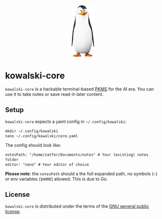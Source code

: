 <p align="center">
  <img src="assets/kowalski.png" width="80" align="center"/>
</p>

# kowalski-core

`kowalski-core` is a hackable terminal-based [PKMS](https://www.reddit.com/r/PKMS/comments/1ae7spf/what_is_pkm/?tl=it) for the AI era. You can use it to take notes or save read-it-later content.

## Setup

`kowalski-core` expects a yaml config in `~/.config/kowalski`:
```
mkdir ~/.config/kowalski
nano ~/.config/kowalski/core.yaml
```
The config should look like:
```
notesPath: "/home/zatfer/Documents/notes" # Your (existing) notes folder
editor: "nano" # Your editor of choice
```
**Please note**: the `notesPath` should a the full expanded path, no symbols (`~`) or env variables (`$HOME`) allowed. This is due to Go.

## License

`kowalski-core` is distributed under the terms of the [GNU general public license](https://www.gnu.org/licenses/gpl-3.0.html).
